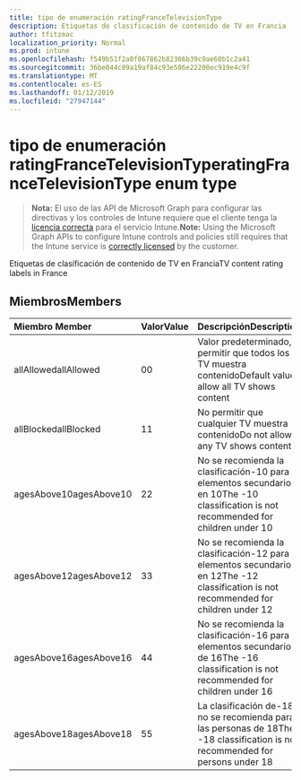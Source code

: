```yaml
---
title: tipo de enumeración ratingFranceTelevisionType
description: Etiquetas de clasificación de contenido de TV en Francia
author: tfitzmac
localization_priority: Normal
ms.prod: intune
ms.openlocfilehash: f549b51f2a0f867862b82366b39c9ae60b1c2a41
ms.sourcegitcommit: 36be044c89a19af84c93e586e22200ec919e4c9f
ms.translationtype: MT
ms.contentlocale: es-ES
ms.lasthandoff: 01/12/2019
ms.locfileid: "27947144"
---
```

# <a name="ratingfrancetelevisiontype-enum-type"></a><span data-ttu-id="a8111-103">tipo de enumeración ratingFranceTelevisionType</span><span class="sxs-lookup"><span data-stu-id="a8111-103">ratingFranceTelevisionType enum type</span></span>

> <span data-ttu-id="a8111-104">**Nota:** El uso de las API de Microsoft Graph para configurar las directivas y los controles de Intune requiere que el cliente tenga la [licencia correcta](https://go.microsoft.com/fwlink/?linkid=839381) para el servicio Intune.</span><span class="sxs-lookup"><span data-stu-id="a8111-104">**Note:** Using the Microsoft Graph APIs to configure Intune controls and policies still requires that the Intune service is [correctly licensed](https://go.microsoft.com/fwlink/?linkid=839381) by the customer.</span></span>

<span data-ttu-id="a8111-105">Etiquetas de clasificación de contenido de TV en Francia</span><span class="sxs-lookup"><span data-stu-id="a8111-105">TV content rating labels in France</span></span>
## <a name="members"></a><span data-ttu-id="a8111-106">Miembros</span><span class="sxs-lookup"><span data-stu-id="a8111-106">Members</span></span>
|<span data-ttu-id="a8111-107">Miembro	</span><span class="sxs-lookup"><span data-stu-id="a8111-107">Member</span></span>|<span data-ttu-id="a8111-108">Valor</span><span class="sxs-lookup"><span data-stu-id="a8111-108">Value</span></span>|<span data-ttu-id="a8111-109">Descripción</span><span class="sxs-lookup"><span data-stu-id="a8111-109">Description</span></span>|
|:---|:---|:---|
|<span data-ttu-id="a8111-110">allAllowed</span><span class="sxs-lookup"><span data-stu-id="a8111-110">allAllowed</span></span>|<span data-ttu-id="a8111-111">0</span><span class="sxs-lookup"><span data-stu-id="a8111-111">0</span></span>|<span data-ttu-id="a8111-112">Valor predeterminado, permitir que todos los TV muestra contenido</span><span class="sxs-lookup"><span data-stu-id="a8111-112">Default value, allow all TV shows content</span></span>|
|<span data-ttu-id="a8111-113">allBlocked</span><span class="sxs-lookup"><span data-stu-id="a8111-113">allBlocked</span></span>|<span data-ttu-id="a8111-114">1</span><span class="sxs-lookup"><span data-stu-id="a8111-114">1</span></span>|<span data-ttu-id="a8111-115">No permitir que cualquier TV muestra contenido</span><span class="sxs-lookup"><span data-stu-id="a8111-115">Do not allow any TV shows content</span></span>|
|<span data-ttu-id="a8111-116">agesAbove10</span><span class="sxs-lookup"><span data-stu-id="a8111-116">agesAbove10</span></span>|<span data-ttu-id="a8111-117">2</span><span class="sxs-lookup"><span data-stu-id="a8111-117">2</span></span>|<span data-ttu-id="a8111-118">No se recomienda la clasificación-10 para elementos secundarios en 10</span><span class="sxs-lookup"><span data-stu-id="a8111-118">The -10 classification is not recommended for children under 10</span></span>|
|<span data-ttu-id="a8111-119">agesAbove12</span><span class="sxs-lookup"><span data-stu-id="a8111-119">agesAbove12</span></span>|<span data-ttu-id="a8111-120">3</span><span class="sxs-lookup"><span data-stu-id="a8111-120">3</span></span>|<span data-ttu-id="a8111-121">No se recomienda la clasificación-12 para elementos secundarios en 12</span><span class="sxs-lookup"><span data-stu-id="a8111-121">The -12 classification is not recommended for children under 12</span></span>|
|<span data-ttu-id="a8111-122">agesAbove16</span><span class="sxs-lookup"><span data-stu-id="a8111-122">agesAbove16</span></span>|<span data-ttu-id="a8111-123">4</span><span class="sxs-lookup"><span data-stu-id="a8111-123">4</span></span>|<span data-ttu-id="a8111-124">No se recomienda la clasificación-16 para elementos secundarios de 16</span><span class="sxs-lookup"><span data-stu-id="a8111-124">The -16 classification is not recommended for children under 16</span></span>|
|<span data-ttu-id="a8111-125">agesAbove18</span><span class="sxs-lookup"><span data-stu-id="a8111-125">agesAbove18</span></span>|<span data-ttu-id="a8111-126">5</span><span class="sxs-lookup"><span data-stu-id="a8111-126">5</span></span>|<span data-ttu-id="a8111-127">La clasificación de-18 no se recomienda para las personas de 18</span><span class="sxs-lookup"><span data-stu-id="a8111-127">The -18 classification is not recommended for persons under 18</span></span>|



